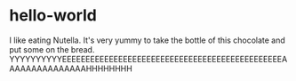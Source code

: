 # hello-world

I like eating Nutella. It's very yummy to take the bottle of this chocolate and put some on the bread.
YYYYYYYYYYEEEEEEEEEEEEEEEEEEEEEEEEEEEEEEEEEEEEEEEEEEEEEEEAAAAAAAAAAAAAAAHHHHHHHH
